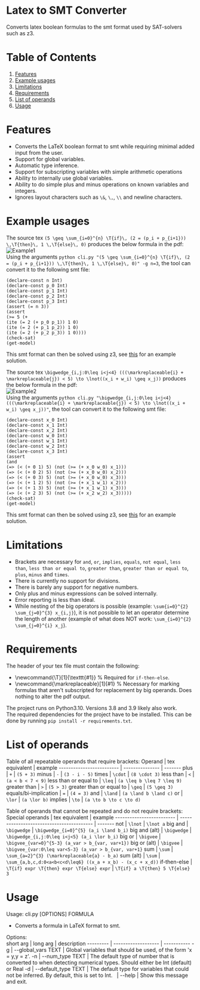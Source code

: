 # Latex to SMT Converter
Converts latex boolean formulas to the smt format used by SAT-solvers such as z3.

# Table of Contents  
1. [Features](#features)  
2. [Example usages](#example-usages)  
3. [Limitations](#limitations)
4. [Requirements](#requirements)
5. [List of operands](#list-of-operands)
6. [Usage](#usage)

# Features
* Converts the LaTeX boolean format to smt while requiring minimal added input from the user.  
* Support for global variables.
* Automatic type inference.
* Support for subscripting variables with simple arithmetic operations
* Ability to internally use global variables.
* Ability to do simple plus and minus operations on known variables and integers.
* Ignores layout characters such as `\&`, `\,`,  `\\` and newline characters.

# Example usages
The source tex `(5 \geq \sum_{i=0}^{n} \T{if}\, (2 = (p_i + p_{i+1})) \,\T{then}\, 1 \,\T{else}\, 0)` produces the below formula in the pdf:  
![Example1](https://i.imgur.com/9yA5mfg.png)  
Using the arguments `python cli.py "(5 \geq \sum_{i=0}^{n} \T{if}\, (2 = (p_i + p_{i+1})) \,\T{then}\, 1 \,\T{else}\, 0)" -g n=3`, the tool can convert it to the following smt file:
```
(declare-const n Int)
(declare-const p_0 Int)
(declare-const p_1 Int)
(declare-const p_2 Int)
(declare-const p_3 Int)
(assert (= n 3))
(assert
(>= 5 (+
(ite (= 2 (+ p_0 p_1)) 1 0)
(ite (= 2 (+ p_1 p_2)) 1 0)
(ite (= 2 (+ p_2 p_3)) 1 0))))
(check-sat)
(get-model)
```
This smt format can then be solved using z3, see [this](https://rise4fun.com/Z3/9sxC) for an example solution.

The source tex `\bigwedge_{i,j:0\leq i<j<4} (((\markreplaceable{i} + \markreplaceable{j}) < 5) \to \lnot((x_i + w_i) \geq x_j))` produces the below formula in the pdf:  
![Example2](https://i.imgur.com/rZ0cGGg.png)  
Using the arguments `python cli.py "\bigwedge_{i,j:0\leq i<j<4} (((\markreplaceable{i} + \markreplaceable{j}) < 5) \to \lnot((x_i + w_i) \geq x_j))"`, the tool can convert it to the following smt file:
```
(declare-const x_0 Int)
(declare-const x_1 Int)
(declare-const x_2 Int)
(declare-const w_0 Int)
(declare-const w_1 Int)
(declare-const w_2 Int)
(declare-const x_3 Int)
(assert
(and
(=> (< (+ 0 1) 5) (not (>= (+ x_0 w_0) x_1)))
(=> (< (+ 0 2) 5) (not (>= (+ x_0 w_0) x_2)))
(=> (< (+ 0 3) 5) (not (>= (+ x_0 w_0) x_3)))
(=> (< (+ 1 2) 5) (not (>= (+ x_1 w_1) x_2)))
(=> (< (+ 1 3) 5) (not (>= (+ x_1 w_1) x_3)))
(=> (< (+ 2 3) 5) (not (>= (+ x_2 w_2) x_3)))))
(check-sat)
(get-model)
```
This smt format can then be solved using z3, see [this](https://rise4fun.com/Z3/owAXO) for an example solution.
# Limitations
* Brackets are necessary for `and`, `or`, `implies`, `equals`, `not equal`, `less than`, `less than or equal to`, `greater than`, `greater than or equal to`, `plus`, `minus` and `times`.
* There is currently no support for divisions.
* There is barely any support for negative numbers.
* Only plus and minus expressions can be solved internally.
* Error reporting is less than ideal.
* While nesting of the big operators is possible (example: `\sum{i=0}^{2} \sum_{j=0}^{3} x_{i,j}`), it is not possible to let an operator determine the length of another (example of what does NOT work: `\sum_{i=0}^{2} \sum_{j=0}^{i} x_j`).

# Requirements
The header of your tex file must contain the following:  
* \newcommand{\T}[1]{\texttt{#1}} % Required for `if-then-else`.
* \newcommand{\markreplaceable}[1]{#1} % Necessary for marking formulas that aren't subscripted for replacement by big operands. Does nothing to alter the pdf output.

The project runs on Python3.10. Versions 3.8 and 3.9 likely also work.  
The required dependencies for the project have to be installed. This can be done by running `pip install -r requirements.txt`.

# List of operands
Table of all repeatable operands that require brackets:
Operand                   | tex equivalent  | example
------------------------- | --------------- | ------- 
plus                      | `+`             | `(5 + 3)`
minus                     | `-`             | `(3 - i - 5)`
times                     | `\cdot`         | `(8 \cdot 3)`
less than                 | `<`             | `(a < b < 7 < 9)`
less than or equal to     | `\leq`          | `(a \leq b \leq 7 \leq 9)`
greater than              | `>`             | `(5 > 3)`
greater than or equal to  | `\geq`          | `(5 \geq 3)`
equals/bi-implication     | `=`             | `(4 = 3)`
and                       | `\land`         | `(a \land b \land c)`
or                    	  | `\lor`          | `(a \lor b)`
implies                   | `\to`           | `(a \to b \to c \to d)`

Table of operands that cannot be repeated and do not require brackets:
Special operands          | tex equivalent                            | example
------------------------- | ----------------------------------------- | -------
not                       | `\lnot`                                   | `\lnot a`
big and                   | `\bigwedge`                               | `\bigwedge_{i=0}^{5} (a_i \land b_i)`
big and (alt)             | `\bigwedge`                               | `\bigwedge_{i,j:0\leq i<j<5} (a_i \lor b_i)`
big or                    | `\bigvee`                                 | `\bigvee_{var=0}^{5-3} (a_var > b_{var, var+1})`
big or (alt)              | `\bigvee`                                 | `\bigvee_{var:0\leq var<5-3} (a_var > b_{var, var+1}`
sum                       | `\sum`                                    | `\sum_{a=2}^{3} (\markreplaceable{a} - b_a)`
sum (alt)                 | `\sum`                                    | `\sum_{a,b,c,d:0<a<b<c<d\leq6} ((x_a + x_b) - (x_c + x_d))`
if-then-else              | `\T{if} expr \T{then} expr \T{else} expr` | `\T{if} a \T{then} 5 \T{else} 3`

# Usage 
Usage: cli.py [OPTIONS] FORMULA

* Converts a formula in LaTeX format to smt.

Options:  
short arg | long arg            | description
--------- | ------------------- | -----------
-g        | --global_vars TEXT  | Global variables that should be used, of the form 'x = y,y = z'.
-n        | --num_type TEXT     | The default type of number that is converted to when detecting numerical types. Should either be Int (default) or Real
-d        | --default_type TEXT | The default type for variables that could not be inferred. By default, this is set to Int.
          | --help              | Show this message and exit.
